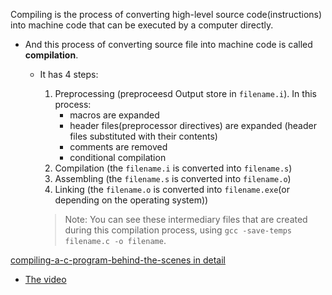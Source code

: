 Compiling is the process of converting high-level source code(instructions) into machine code that can be executed by a computer directly.
- And this process of converting source file into machine code is called **compilation**.
    - It has 4 steps:
        1. Preprocessing (preproceesd Output store in `filename.i`). In this process:
            - macros are expanded
            - header files(preprocessor directives) are expanded (header files substituted with their contents)
           - comments are removed
           - conditional compilation 
        2. Compilation (the `filename.i` is converted into `filename.s`)
        3. Assembling (the `filename.s` is converted into `filename.o`)
        4. Linking (the `filename.o` is converted into `filename.exe`(or depending on the operating system))
        
         > Note: You can see these intermediary files that are created during this compilation process, using `gcc -save-temps filename.c -o filename`.


[compiling-a-c-program-behind-the-scenes in detail](https://www.geeksforgeeks.org/compiling-a-c-program-behind-the-scenes/) 

- [The video](https://youtu.be/ksJ9bdSX5Yo?si=7cCjQ0B7ywp753fs)